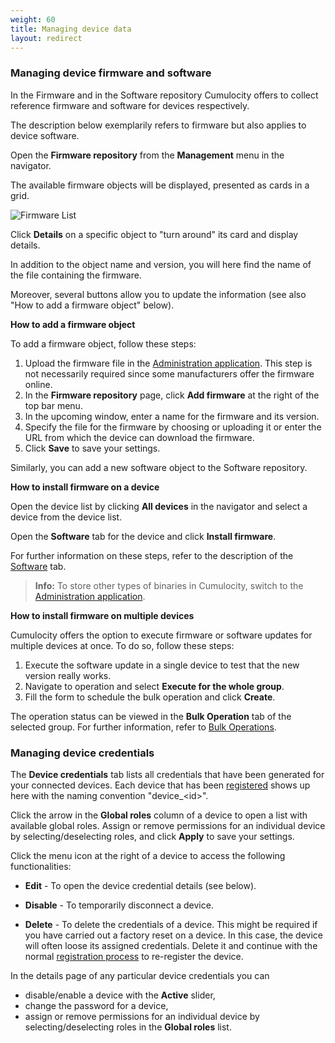 ```yaml
---
weight: 60
title: Managing device data
layout: redirect
---
```


### <a name="software-repo"></a> Managing device firmware and software

In the Firmware and in the Software repository Cumulocity offers to collect reference firmware and software for devices respectively.

The description below exemplarily refers to firmware but also applies to device software.

Open the **Firmware repository** from the **Management** menu in the navigator.

The available firmware objects will be displayed, presented as cards in a grid.

![Firmware List](/guides/images/users-guide/DeviceManagement/DevMgmt_FirmwareRepository.png)

Click **Details** on a specific object to "turn around" its card and display details.

In addition to the object name and version, you will here find the name of the file containing the firmware. 

Moreover, several buttons allow you to update the information (see also "How to add a firmware object" below).

**How to add a firmware object**

To add a firmware object, follow these steps:

1. Upload the firmware file in the [Administration application](/guides/users-guide/administration#files). This step is not necessarily required since some manufacturers offer the firmware online.
2. In the **Firmware repository** page, click **Add firmware** at the right of the top bar menu.
3. In the upcoming window, enter a name for the firmware and its version.
4. Specify the file for the firmware by choosing or uploading it or enter the URL from which the device can download the firmware. 
5. Click **Save** to save your settings.

Similarly, you can add a new software object to the Software repository.

**How to install firmware on a device**

Open the device list by clicking **All devices** in the navigator and select a device from the device list.

Open the **Software** tab for the device and click **Install firmware**. 

For further information on these steps, refer to the description of the [Software](#software) tab.

>**Info:** To store other types of binaries in Cumulocity, switch to the [Administration application](/guides/users-guide/administration#files).

**How to install firmware on multiple devices**

Cumulocity offers the option to execute firmware or software updates for multiple devices at once. To do so, follow these steps:

1. Execute the software update in a single device to test that the new version really works.
2. Navigate to operation and select **Execute for the whole group**.
3. Fill the form to schedule the bulk operation and click **Create**.

The operation status can be viewed in the **Bulk Operation** tab of the selected group. For further information, refer to [Bulk Operations](#bulk-operations).

### <a name="credentials"></a>Managing device credentials

The **Device credentials** tab lists all credentials that have been generated for your connected devices. Each device that has been [registered](#device-registration) shows up here with the naming convention "device_&lt;id&gt;".

Click the arrow in the **Global roles** column of a device to open a list with available global roles. Assign or remove permissions for an individual device by selecting/deselecting roles, and click **Apply** to save your settings.

Click the menu icon at the right of a device to access the following functionalities:

* **Edit** - To open the device credential details (see below).

* **Disable** - To temporarily disconnect a device.

* **Delete** - To delete the credentials of a device. This might be required if you have carried out a factory reset on a device. In this case, the device will often loose its assigned credentials. Delete it and continue with the normal [registration process](#device-registration) to re-register the device.

In the details page of any particular device credentials you can

* disable/enable a device with the **Active** slider,
* change the password for a device,
* assign or remove permissions for an individual device by selecting/deselecting roles in the **Global roles** list. 

<!--
![Bulk provisioning](/guides/images/users-guide/autoregister.png)

Device credentials can also be provided from a CSV file. Files can be uploaded using the button pointed with an arrow. More details on the file structure can be found in under [Bulk-registering devices](#creds-upload) above.-->
